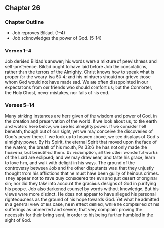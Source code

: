 ## Chapter 26

### Chapter Outline

- Job reproves Bildad. (1–4)
- Job acknowledges the power of God. (5–14)

### Verses 1–4

Job derided Bildad's answer; his words were a mixture of peevishness and self-preference. Bildad ought to have laid before Job the consolations, rather than the terrors of the Almighty. Christ knows how to speak what is proper for the weary, Isa 50:4; and his ministers should not grieve those whom God would not have made sad. We are often disappointed in our expectations from our friends who should comfort us; but the Comforter, the Holy Ghost, never mistakes, nor fails of his end.

### Verses 5–14

Many striking instances are here given of the wisdom and power of God, in the creation and preservation of the world. If we look about us, to the earth and waters here below, we see his almighty power. If we consider hell beneath, though out of our sight, yet we may conceive the discoveries of God's power there. If we look up to heaven above, we see displays of God's almighty power. By his Spirit, the eternal Spirit that moved upon the face of the waters, the breath of his mouth, Ps 33:6, he has not only made the heavens, but beautified them. By redemption, all the other wonderful works of the Lord are eclipsed; and we may draw near, and taste his grace, learn to love him, and walk with delight in his ways. The ground of the controversy between Job and the other disputants was, that they unjustly thought from his afflictions that he must have been guilty of heinous crimes. They appear not to have duly considered the evil and just desert of original sin; nor did they take into account the gracious designs of God in purifying his people. Job also darkened counsel by words without knowledge. But his views were more distinct. He does not appear to have alleged his personal righteousness as the ground of his hope towards God. Yet what he admitted in a general view of his case, he in effect denied, while he complained of his sufferings as unmerited and severe; that very complaint proving the necessity for their being sent, in order to his being further humbled in the sight of God.

